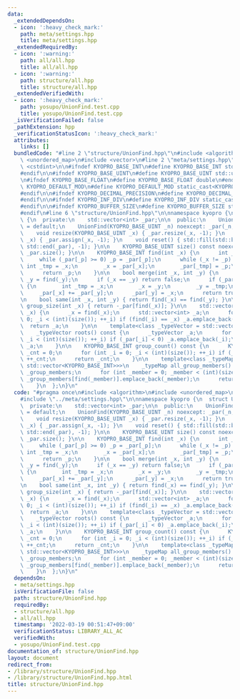 ```yaml
---
data:
  _extendedDependsOn:
  - icon: ':heavy_check_mark:'
    path: meta/settings.hpp
    title: meta/settings.hpp
  _extendedRequiredBy:
  - icon: ':warning:'
    path: all/all.hpp
    title: all/all.hpp
  - icon: ':warning:'
    path: structure/all.hpp
    title: structure/all.hpp
  _extendedVerifiedWith:
  - icon: ':heavy_check_mark:'
    path: yosupo/UnionFind.test.cpp
    title: yosupo/UnionFind.test.cpp
  _isVerificationFailed: false
  _pathExtension: hpp
  _verificationStatusIcon: ':heavy_check_mark:'
  attributes:
    links: []
  bundledCode: "#line 2 \"structure/UnionFind.hpp\"\n#include <algorithm>\n#include\
    \ <unordered_map>\n#include <vector>\n#line 2 \"meta/settings.hpp\"\n#include\
    \ <cstdint>\n\n#ifndef KYOPRO_BASE_INT\n#define KYOPRO_BASE_INT std::int64_t\n\
    #endif\n\n#ifndef KYOPRO_BASE_UINT\n#define KYOPRO_BASE_UINT std::uint64_t\n#endif\n\
    \n#ifndef KYOPRO_BASE_FLOAT\n#define KYOPRO_BASE_FLOAT double\n#endif\n\n#ifndef\
    \ KYOPRO_DEFAULT_MOD\n#define KYOPRO_DEFAULT_MOD static_cast<KYOPRO_BASE_UINT>(998244353)\n\
    #endif\n\n#ifndef KYOPRO_DECIMAL_PRECISION\n#define KYOPRO_DECIMAL_PRECISION static_cast<KYOPRO_BASE_UINT>(12)\n\
    #endif\n\n#ifndef KYOPRO_INF_DIV\n#define KYOPRO_INF_DIV static_cast<KYOPRO_BASE_UINT>(3)\n\
    #endif\n\n#ifndef KYOPRO_BUFFER_SIZE\n#define KYOPRO_BUFFER_SIZE static_cast<KYOPRO_BASE_UINT>(2048)\n\
    #endif\n#line 6 \"structure/UnionFind.hpp\"\n\nnamespace kyopro {\n  struct UnionFind\
    \ {\n  private:\n    std::vector<int> _par;\n\n  public:\n    UnionFind() noexcept\
    \ = default;\n    UnionFind(KYOPRO_BASE_UINT _n) noexcept: _par(_n, -1) {}\n\n\
    \    void resize(KYOPRO_BASE_UINT _x) { _par.resize(_x, -1); }\n    void assign(KYOPRO_BASE_UINT\
    \ _x) { _par.assign(_x, -1); }\n    void reset() { std::fill(std::begin(_par),\
    \ std::end(_par), -1); }\n\n    KYOPRO_BASE_UINT size() const noexcept { return\
    \ _par.size(); }\n\n    KYOPRO_BASE_INT find(int _x) {\n      int _p = _x;\n \
    \     while (_par[_p] >= 0) _p = _par[_p];\n      while (_x != _p) {\n       \
    \ int _tmp = _x;\n        _x = _par[_x];\n        _par[_tmp] = _p;\n      }\n\
    \      return _p;\n    }\n\n    bool merge(int _x, int _y) {\n      _x = find(_x),\
    \ _y = find(_y);\n      if (_x == _y) return false;\n      if (_par[_x] > _par[_y])\
    \ {\n        int _tmp = _x;\n        _x = _y;\n        _y = _tmp;\n      }\n \
    \     _par[_x] += _par[_y];\n      _par[_y] = _x;\n      return true;\n    }\n\
    \n    bool same(int _x, int _y) { return find(_x) == find(_y); }\n\n    KYOPRO_BASE_INT\
    \ group_size(int _x) { return -_par[find(_x)]; }\n\n    std::vector<int> group_members(int\
    \ _x) {\n      _x = find(_x);\n      std::vector<int> _a;\n      for (int _i =\
    \ 0; _i < (int)(size()); ++_i) if (find(_i) == _x) _a.emplace_back(_i);\n    \
    \  return _a;\n    }\n\n    template<class _typeVector = std::vector<KYOPRO_BASE_INT>>\n\
    \    _typeVector roots() const {\n      _typeVector _a;\n      for (int _i = 0;\
    \ _i < (int)(size()); ++_i) if (_par[_i] < 0) _a.emplace_back(_i);\n      return\
    \ _a;\n    }\n\n    KYOPRO_BASE_INT group_count() const {\n      KYOPRO_BASE_INT\
    \ _cnt = 0;\n      for (int _i = 0; _i < (int)(size()); ++_i) if (_par[_i] < 0)\
    \ ++_cnt;\n      return _cnt;\n    }\n\n    template<class _typeMap = std::unordered_map<KYOPRO_BASE_INT,\
    \ std::vector<KYOPRO_BASE_INT>>>\n    _typeMap all_group_members() {\n      _typeMap\
    \ _group_members;\n      for (int _member = 0; _member < (int)(size()); ++_member)\
    \ _group_members[find(_member)].emplace_back(_member);\n      return _group_members;\n\
    \    }\n  };\n}\n"
  code: "#pragma once\n#include <algorithm>\n#include <unordered_map>\n#include <vector>\n\
    #include \"../meta/settings.hpp\"\n\nnamespace kyopro {\n  struct UnionFind {\n\
    \  private:\n    std::vector<int> _par;\n\n  public:\n    UnionFind() noexcept\
    \ = default;\n    UnionFind(KYOPRO_BASE_UINT _n) noexcept: _par(_n, -1) {}\n\n\
    \    void resize(KYOPRO_BASE_UINT _x) { _par.resize(_x, -1); }\n    void assign(KYOPRO_BASE_UINT\
    \ _x) { _par.assign(_x, -1); }\n    void reset() { std::fill(std::begin(_par),\
    \ std::end(_par), -1); }\n\n    KYOPRO_BASE_UINT size() const noexcept { return\
    \ _par.size(); }\n\n    KYOPRO_BASE_INT find(int _x) {\n      int _p = _x;\n \
    \     while (_par[_p] >= 0) _p = _par[_p];\n      while (_x != _p) {\n       \
    \ int _tmp = _x;\n        _x = _par[_x];\n        _par[_tmp] = _p;\n      }\n\
    \      return _p;\n    }\n\n    bool merge(int _x, int _y) {\n      _x = find(_x),\
    \ _y = find(_y);\n      if (_x == _y) return false;\n      if (_par[_x] > _par[_y])\
    \ {\n        int _tmp = _x;\n        _x = _y;\n        _y = _tmp;\n      }\n \
    \     _par[_x] += _par[_y];\n      _par[_y] = _x;\n      return true;\n    }\n\
    \n    bool same(int _x, int _y) { return find(_x) == find(_y); }\n\n    KYOPRO_BASE_INT\
    \ group_size(int _x) { return -_par[find(_x)]; }\n\n    std::vector<int> group_members(int\
    \ _x) {\n      _x = find(_x);\n      std::vector<int> _a;\n      for (int _i =\
    \ 0; _i < (int)(size()); ++_i) if (find(_i) == _x) _a.emplace_back(_i);\n    \
    \  return _a;\n    }\n\n    template<class _typeVector = std::vector<KYOPRO_BASE_INT>>\n\
    \    _typeVector roots() const {\n      _typeVector _a;\n      for (int _i = 0;\
    \ _i < (int)(size()); ++_i) if (_par[_i] < 0) _a.emplace_back(_i);\n      return\
    \ _a;\n    }\n\n    KYOPRO_BASE_INT group_count() const {\n      KYOPRO_BASE_INT\
    \ _cnt = 0;\n      for (int _i = 0; _i < (int)(size()); ++_i) if (_par[_i] < 0)\
    \ ++_cnt;\n      return _cnt;\n    }\n\n    template<class _typeMap = std::unordered_map<KYOPRO_BASE_INT,\
    \ std::vector<KYOPRO_BASE_INT>>>\n    _typeMap all_group_members() {\n      _typeMap\
    \ _group_members;\n      for (int _member = 0; _member < (int)(size()); ++_member)\
    \ _group_members[find(_member)].emplace_back(_member);\n      return _group_members;\n\
    \    }\n  };\n}\n"
  dependsOn:
  - meta/settings.hpp
  isVerificationFile: false
  path: structure/UnionFind.hpp
  requiredBy:
  - structure/all.hpp
  - all/all.hpp
  timestamp: '2022-03-19 00:51:47+09:00'
  verificationStatus: LIBRARY_ALL_AC
  verifiedWith:
  - yosupo/UnionFind.test.cpp
documentation_of: structure/UnionFind.hpp
layout: document
redirect_from:
- /library/structure/UnionFind.hpp
- /library/structure/UnionFind.hpp.html
title: structure/UnionFind.hpp
---
```

